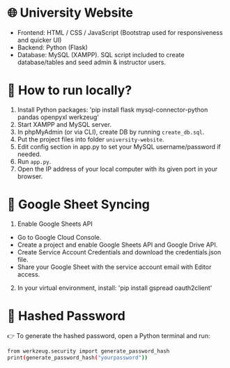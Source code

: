 # 🌐 University Website
* Frontend: HTML / CSS / JavaScript (Bootstrap used for responsiveness and quicker UI)
* Backend: Python (Flask)
* Database: MySQL (XAMPP). SQL script included to create database/tables and seed admin & instructor users.

# 🚀 How to run locally?
1. Install Python packages: 'pip install flask mysql-connector-python pandas openpyxl werkzeug'
3. Start XAMPP and MySQL server.
4. In phpMyAdmin (or via CLI), create DB by running `create_db.sql`.
5. Put the project files into folder `university-website`.
6. Edit config section in app.py to set your MySQL username/password if needed.
7. Run `app.py`.
8. Open the IP address of your local computer with its given port in your browser.

# 🧾 Google Sheet Syncing
1. Enable Google Sheets API
* Go to Google Cloud Console.
* Create a project and enable Google Sheets API and Google Drive API.
* Create Service Account Credentials and download the credentials.json file.
* Share your Google Sheet with the service account email with Editor access.
2. In your virtual environment, install: 'pip install gspread oauth2client'

# 🔐 Hashed Password
👉 To generate the hashed password, open a Python terminal and run:
```bash
from werkzeug.security import generate_password_hash
print(generate_password_hash("yourpassword"))








